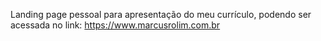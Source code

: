 Landing page pessoal para apresentação do meu currículo, podendo ser acessada no link: https://www.marcusrolim.com.br

